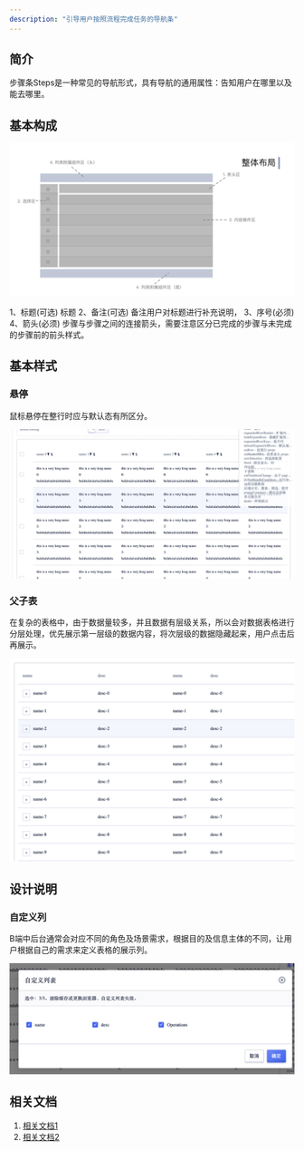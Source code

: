 ```yaml
---
description: "引导用户按照流程完成任务的导航条"
---
```

<!--副标题具体写法见源代码模式-->

## 简介

步骤条Steps是一种常见的导航形式，具有导航的通用属性：告知用户在哪里以及能去哪里。



## 基本构成
![1](../../../images/zcx/1.png)

1、标题(可选)
标题
2、备注(可选)
备注用户对标题进行补充说明，
3、序号(必须)
4、箭头(必须)
步骤与步骤之间的连接箭头，需要注意区分已完成的步骤与未完成的步骤前的前头样式。






## 基本样式
### 悬停

鼠标悬停在整行时应与默认态有所区分。

![4](../../../images/zcx/4.png)

<!--配图一张悬停态，一张默认态-->



### 父子表

在复杂的表格中，由于数据量较多，并且数据有层级关系，所以会对数据表格进行分层处理，优先展示第一层级的数据内容，将次层级的数据隐藏起来，用户点击后再展示。

![8](../../../images/zcx/8.png)




## 设计说明


### 自定义列

B端中后台通常会对应不同的角色及场景需求，根据目的及信息主体的不同，让用户根据自己的需求来定义表格的展示列。

![5](../../../images/zcx/5.png)

## 相关文档

1. [相关文档1](https://www.ucloud.cn)
2. [相关文档2](https://www.ucloud.cn)
